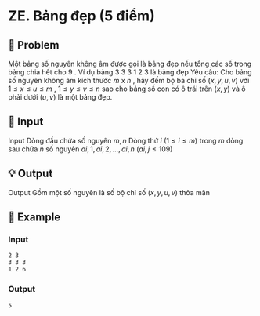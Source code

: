 # ZE. Bảng đẹp (5 điểm)

## 📖 Problem

Một bảng số nguyên không âm được gọi là bảng đẹp nếu tổng các số trong bảng chia hết cho
$9$
.
Ví dụ bảng
3 3 3
1 2 3
là bảng đẹp
Yêu cầu: Cho bảng số nguyên không âm kích thước
$m$
x
$n$
, hãy đếm bộ ba chỉ số
$(x,y,u,v)$
với
$1 ≤x≤u≤m$
,
$1 ≤y≤v≤n$
sao cho bảng số con có ô trái trên
$(x,y)$
và ô phải dưới
$(u,v)$
là một bảng đẹp.


## 🧩 Input

Input
Dòng đầu chứa số nguyên
$m,n$
Dòng thứ
$i$
$(1 ≤i≤m)$
trong
$m$
dòng sau chứa
$n$
số nguyên
$ai, 1,ai, 2, ...,ai,n$
$(ai,j≤ 109)$


## 💡 Output

Output
Gồm một số nguyên là số bộ chỉ số
$(x,y,u,v)$
thỏa mãn


## 🧠 Example

### Input

```text
2 3
3 3 3
1 2 6
```

### Output

```text
5
```


